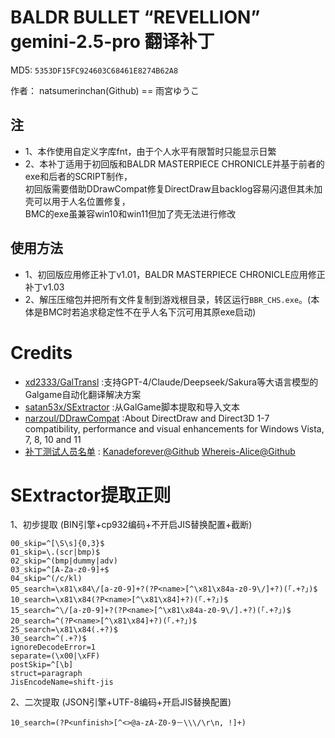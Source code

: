 # BALDR BULLET “REVELLION” gemini-2.5-pro 翻译补丁

MD5: `5353DF15FC924603C68461E8274B62A8`

作者： natsumerinchan(Github) == 雨宮ゆうこ

## 注
- 1、本作使用自定义字库fnt，由于个人水平有限暂时只能显示日繁
- 2、本补丁适用于初回版和BALDR MASTERPIECE CHRONICLE并基于前者的exe和后者的SCRIPT制作，<br>
初回版需要借助DDrawCompat修复DirectDraw且backlog容易闪退但其未加壳可以用于人名位置修复，<br>
BMC的exe虽兼容win10和win11但加了壳无法进行修改

## 使用方法
- 1、初回版应用修正补丁v1.01，BALDR MASTERPIECE CHRONICLE应用修正补丁v1.03
- 2、解压压缩包并把所有文件复制到游戏根目录，转区运行`BBR_CHS.exe`。(本体是BMC时若追求稳定性不在乎人名下沉可用其原exe启动)

# Credits

- [xd2333/GalTransl](https://github.com/xd2333/GalTransl.git) :支持GPT-4/Claude/Deepseek/Sakura等大语言模型的Galgame自动化翻译解决方案
- [satan53x/SExtractor](https://github.com/satan53x/SExtractor.git) :从GalGame脚本提取和导入文本
- [narzoul/DDrawCompat](https://github.com/narzoul/DDrawCompat.git) :About DirectDraw and Direct3D 1-7 compatibility, performance and visual enhancements for Windows Vista, 7, 8, 10 and 11
- [补丁测试人员名单](https://github.com/natsumerinchan/MyGalTranslationPatches/issues/4) : [Kanadeforever@Github](https://github.com/Kanadeforever) [Whereis-Alice@Github](https://github.com/Whereis-Alice)


# SExtractor提取正则
1、初步提取
(BIN引擎+cp932编码+不开启JIS替换配置+截断)
```
00_skip=^[\S\s]{0,3}$
01_skip=\.(scr|bmp)$
02_skip=^(bmp|dummy|adv)
03_skip=^[A-Za-z0-9]+$
04_skip=^(/c/kl)
05_search=\x81\x84\/[a-z0-9]+?(?P<name>[^\x81\x84a-z0-9\/]+?)(「.+?」)$
10_search=\x81\x84(?P<name>[^\x81\x84]+?)(「.+?」)$
15_search=^\/[a-z0-9]+?(?P<name>[^\x81\x84a-z0-9\/].+?)(「.+?」)$
20_search=^(?P<name>[^\x81\x84]+?)(「.+?」)$
25_search=\x81\x84(.+?)$
30_search=^(.+?)$
ignoreDecodeError=1
separate=(\x00|\xFF)
postSkip=^[\b]
struct=paragraph
JisEncodeName=shift-jis
```

2、二次提取
(JSON引擎+UTF-8编码+开启JIS替换配置)
```
10_search=(?P<unfinish>[^<>@a-zA-Z0-9－\\\/\r\n, !]+)
```
